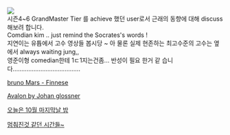 #  

![](https://lh3.googleusercontent.com/proxy/seTUhQWLjAD3FBod-KYx1lhtW2VSCThzwIGcYHQ_5NePMwR3v9MXQ1ROso5rqEF0tlDahCjTbxlR4tLNXQ5urISxJ9j7F50ywbWVSfE1fsDMLcGk-miwQHpK0vI54LcMe_i6Qoms5jF3pwpzwESxQfe9khUAOQFdUUmPrytxWEv9Rgxqbys87SoUDy5qQMfypRn5XRu3Ep5Tt8eP_gmKteA05l1Ar--yUkwNCY2W7xHmupEPWXoIScEdUx_rWNJ6gQUYmEsOOaxyL0FVdttklTiYepAvzubqAw)   
시즌4~6 GrandMaster Tier 를 achieve 했던 user로서 근래의 동향에 대해 discuss 해보려 합니다.  
Comdian kim .. just remind the Socrates's words !    
지연이는 유튭에서 고수 영상들 봅시당 ~  아 물론 실제 현존하는 최고수준의 고수는 옆에서 always waiting jung,,  
영준이형 comedian한테 1ㄷ1지는건좀... 반성이 필요 한거 같 습니다.......................................    
 

[bruno Mars - Finnese](https://youtu.be/LsoLEjrDogU)  

[Avalon by Johan glossner](https://youtu.be/GKsUbXwfC04)  

[오늘은 10월 마지막날 밤](https://youtu.be/I-hw1AkqFro)  

[멈춰진것 같던 시간들~](https://youtu.be/cNmzoTmQ_6c)
